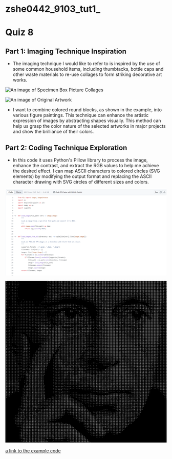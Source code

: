 # zshe0442_9103_tut1_
# Quiz 8

## Part 1: Imaging Technique Inspiration
- The imaging technique I would like to refer to is inspired by the use of some common household items, including thumbtacks, bottle caps and other waste materials to re-use collages to form striking decorative art works.

![An image of Specimen Box Picture Collages](https://petapixel.com/assets/uploads/2012/05/i3_mini.jpg)

![An image of Original Artwork](https://i.pinimg.com/564x/d1/60/f1/d160f19bac094ed0e5652d07481ef017.jpg)

- I want to combine colored round blocks, as shown in the example, into various figure paintings. This technique can enhance the artistic expression of images by abstracting shapes visually. This method can help us grasp the color nature of the selected artworks in major projects and show the brilliance of their colors.

## Part 2: Coding Technique Exploration
- In this code it uses Python's Pillow library to process the image, enhance the contrast, and extract the RGB values to help me achieve the desired effect. I can map ASCII characters to colored circles (SVG<circle> elements) by modifying the output format and replacing the ASCII character drawing with SVG circles of different sizes and colors.

![An image of the code](readmeImages\code.png)

![An image of the example](readmeImages\man.png)

[a link to the example code](https://github.com/graysonpike/image-to-ascii-svg.git)
